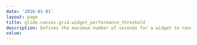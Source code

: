 ```yaml
---
date: '2016-01-01'
layout: page
title: glide.canvas.grid.widget_performance_threshold
description: Defines the maximum number of seconds for a widget to render on a dashboard. Widgets that exceed this time are not rendered and a warning message displays. Users can click to restart rendering. Stopping widgets that render slowly enables faster widgets to load, and increases the speed of dashboard loading. 
value:  
---
```

